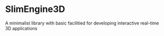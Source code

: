 # SlimEngine3D
A minimalist library with basic facilitied for developing interactive real-time 3D applications 
